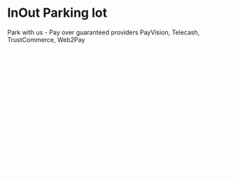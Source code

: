 # InOut Parking lot
Park with us - Pay over guaranteed providers PayVision, Telecash, TrustCommerce, Web2Pay

![InOut Flow](https://github.com/udigeri/inout/blob/master/app/static/InOut.gif)
